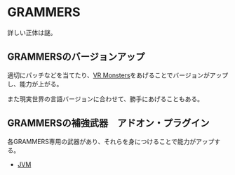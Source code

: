 GRAMMERS
========

詳しい正体は謎。

GRAMMERSのバージョンアップ
--------

適切にパッチなどを当てたり、[VR Monsters](./overview.gr.md)をあげることでバージョンがアップし、能力が上がる。

また現実世界の言語バージョンに合わせて、勝手にあげることもある。


GRAMMERSの補強武器　アドオン・プラグイン
-----------

各GRAMMERS専用の武器があり、それらを身につけることで能力がアップする。



* [JVM](./Sun/profile.gr.md)

